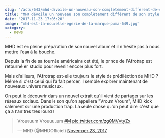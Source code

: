 ```yaml
--- 
slug: "/actu/643/mhd-devoile-un-nouveau-son-completement-different-de-son-style-habituel"
title: "MHD dévoile un nouveau son complètement différent de son style habituel !"
date: "2017-11-23 17:05:20"
image: "mhd-est-la-nouvelle-egerie-de-la-marque-puma-649.jpg"
category:
  - news
---
```

<p>MHD est en pleine préparation de son nouvel album et il n'hésite pas à nous mettre l'eau à la bouche.</p>

<p>Depuis la fin de sa tournée américaine cet été, le prince de l'Afrotrap est retourné en studio pour revenir encore plus fort.</p>

<p>Mais d'ailleurs, l'Afrotrap est-elle toujours le style de prédiléction de MHD ? Même si c'est celui qui l'a fait percer, il semble explorer maintenant de nouveaux univers musicaux.</p>

<p>On peut le découvrir dans un nouvel extrait qu'il vient de partager sur les réseaux sociaux. Dans le son qu'on appellera "Vroum Vroum", MHD kick salement sur une production trap. La seule chose qu'on peut dire, c'est que ça a l'air très très lourd !</p>
<blockquote class="twitter-video" data-lang="en"><p lang="nl" dir="ltr">Vrouuuum Vrouuuuum <a href="https://twitter.com/hashtag/M?src=hash&ref_src=twsrc%5Etfw">#M</a> <a href="https://t.co/zgQMVvtyZx">pic.twitter.com/zgQMVvtyZx</a></p>— MHD (@MHDOfficiel) <a href="https://twitter.com/MHDOfficiel/status/933675019779141632?ref_src=twsrc%5Etfw">November 23, 2017</a></blockquote>
<script async src="https://platform.twitter.com/widgets.js" charset="utf-8"></script>